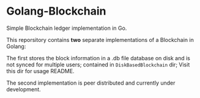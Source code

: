 # Golang-Blockchain

Simple Blockchain ledger implementation in Go.

This reporsitory contains **two** separate implementations of a Blockchain in Golang: 

The first stores the block information in a .db file database on disk and is not synced for multiple users; contained in `DiskBasedBlockchain` dir; Visit this dir for usage README.

The second implementation is peer distributed and currently under development.

